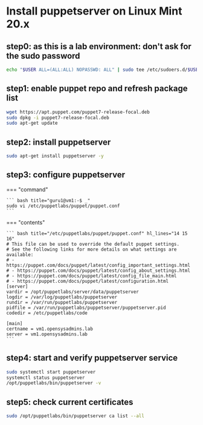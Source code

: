 # Install puppetserver on Linux Mint 20.x

## step0: as this is a lab environment: don't ask for the sudo password
``` bash title="guru1@vm1:-$ _"
echo "$USER ALL=(ALL:ALL) NOPASSWD: ALL" | sudo tee /etc/sudoers.d/$USER
```

## step1: enable puppet repo and refresh package list
``` bash title="guru1@vm1:-$ _"
wget https://apt.puppet.com/puppet7-release-focal.deb
sudo dpkg -i puppet7-release-focal.deb
sudo apt-get update
```

## step2: install puppetserver
``` bash title="guru1@vm1:-$ _"
sudo apt-get install puppetserver -y
```

## step3: configure puppetserver
=== "command"

    ``` bash title="guru1@vm1:-$ _"
    sudo vi /etc/puppetlabs/puppet/puppet.conf
    ```

=== "contents"

    ``` bash title="/etc/puppetlabs/puppet/puppet.conf" hl_lines="14 15 16"
    # This file can be used to override the default puppet settings.
    # See the following links for more details on what settings are available:
    # - https://puppet.com/docs/puppet/latest/config_important_settings.html
    # - https://puppet.com/docs/puppet/latest/config_about_settings.html
    # - https://puppet.com/docs/puppet/latest/config_file_main.html
    # - https://puppet.com/docs/puppet/latest/configuration.html
    [server]
    vardir = /opt/puppetlabs/server/data/puppetserver
    logdir = /var/log/puppetlabs/puppetserver
    rundir = /var/run/puppetlabs/puppetserver
    pidfile = /var/run/puppetlabs/puppetserver/puppetserver.pid
    codedir = /etc/puppetlabs/code

    [main]
    certname = vm1.opensysadmins.lab
    server = vm1.opensysadmins.lab
    ```

## step4: start and verify puppetserver service
``` bash title="guru1@vm1:-$ _"
sudo systemctl start puppetserver
systemctl status puppetserver
/opt/puppetlabs/bin/puppetserver -v
```

## step5: check current certificates
``` bash title="guru1@vm1:-$ _"
sudo /opt/puppetlabs/bin/puppetserver ca list --all
```